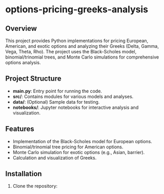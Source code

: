 # options-pricing-greeks-analysis

## Overview
This project provides Python implementations for pricing European, American, and exotic options and analyzing their Greeks (Delta, Gamma, Vega, Theta, Rho). The project uses the Black-Scholes model, binomial/trinomial trees, and Monte Carlo simulations for comprehensive options analysis.

## Project Structure
- **main.py**: Entry point for running the code.
- **src/**: Contains modules for various models and analyses.
- **data/**: (Optional) Sample data for testing.
- **notebooks/**: Jupyter notebooks for interactive analysis and visualization.

## Features
- Implementation of the Black-Scholes model for European options.
- Binomial/trinomial tree pricing for American options.
- Monte Carlo simulation for exotic options (e.g., Asian, barrier).
- Calculation and visualization of Greeks.

## Installation
1. Clone the repository:
  
